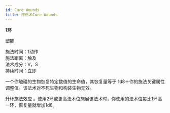 ```yaml
---
id: Cure Wounds
title: 疗伤术Cure Wounds
---
```


**1环**

塑能

施法时间：1动作  
施法距离：触及  
法术成分：V，S  
持续时间：立即  


一个你触碰的生物恢复特定数值的生命值，其恢复量等于
1d8＋你的施法关键属性调整值。该法术对不死生物和构装生物无效。

升环施法效应
。使用2环或更高法术位施展该法术时，你使用的法术位每比1环高一环，恢复量就增加1d8。
